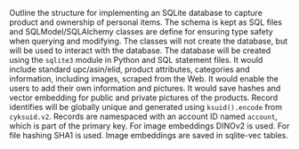 Outline the structure for implementing an SQLite database to capture product and ownership of personal items. The schema is kept as SQL files and SQLModel/SQLAlchemy classes are define for ensuring type safety when querying and modifying. The classes will not create the database, but will be used to interact with the database. The database will be created using the `sqlite3` module in Python and SQL statement files.
It would include standard upc/asin/elid, product attributes, categories and information, including images, scraped from the Web. It would enable the users to add their own information and pictures. It would save hashes and vector embedding for public and private pictures of the products. Record identifies will be globally unique and generated using `ksuid().encode` from `cyksuid.v2`. Records are namespaced with an account ID named `account`, which is part of the primary key.
For image embeddings DINOv2 is used. For file hashing SHA1 is used.
Image embeddings are saved in sqlite-vec tables.

